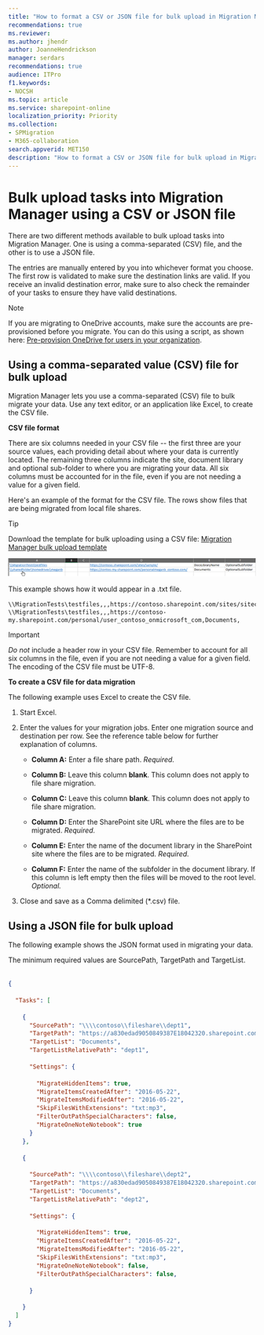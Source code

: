 ```yaml
---
title: "How to format a CSV or JSON file for bulk upload in Migration Manager"
recommendations: true
ms.reviewer: 
ms.author: jhendr
author: JoanneHendrickson
manager: serdars
recommendations: true
audience: ITPro
f1.keywords:
- NOCSH
ms.topic: article
ms.service: sharepoint-online
localization_priority: Priority
ms.collection: 
- SPMigration
- M365-collaboration
search.appverid: MET150
description: "How to format a CSV or JSON file for bulk upload in Migration Manager"
---
```


# Bulk upload tasks into Migration Manager using a CSV or JSON file 

There are two different methods available to bulk upload tasks into Migration Manager.  One is using a comma-separated (CSV) file, and the other is to use a JSON file.  

The entries are manually entered by you into whichever format you choose.  The first row is validated to make sure the destination links are valid. If you receive an invalid destination error, make sure to also check the remainder of your tasks to ensure they have valid destinations. 

>[!Note]
>If you are migrating to OneDrive accounts, make sure the accounts are pre-provisioned before you migrate. You can do this using a script, as shown here: [Pre-provision OneDrive for users in your organization](https://docs.microsoft.com/onedrive/pre-provision-accounts).

  
## Using a comma-separated value (CSV) file for bulk upload


Migration Manager lets you use a comma-separated (CSV) file to bulk migrate your data. Use any text editor, or an application like Excel, to create the CSV file.
  
 **CSV file format**
  
There are six columns needed in your CSV file -- the first three are your source values, each providing detail about where your data is currently located. The remaining three columns indicate the site, document library and optional sub-folder to where you are migrating your data. All six columns must be accounted for in the file, even if you are not needing a value for a given field.
  
Here's an example of the format for the CSV file. The rows show files that are being migrated from local file shares.

>[!Tip]
>Download the template for bulk uploading using a CSV file:  [Migration Manager bulk upload template](https://download.microsoft.com/download/b/1/9/b1925e76-010c-4db5-aa44-64055f8f3efe/mm-example_csv_bulk_upload.csv)
  
![Sample format when using a CSV file](media/mm-sample-csv.png)
  
This example shows how it would appear in a .txt file.
  
```console
\\MigrationTests\testfiles,,,https://contoso.sharepoint.com/sites/sitecollection,Documents,SubFolderName
\\MigrationTests\testfiles,,,https://contoso-my.sharepoint.com/personal/user_contoso_onmicrosoft_com,Documents,
```




> [!IMPORTANT]
>  *Do not*  include a header row in your CSV file. Remember to account for all six columns in the file, even if you are not needing a value for a given field. 
>  The encoding of the CSV file must be UTF-8.

  
 **To create a CSV file for data migration**
  
The following example uses Excel to create the CSV file.
  
1. Start Excel.
    
2. Enter the values for your migration jobs. Enter one migration source and destination per row. See the reference table below for further explanation of columns.
    
   - **Column A:** Enter a file share path.  *Required.* 
    
   - **Column B:** Leave this column **blank**. This column does not apply to file share migration. 
    
   - **Column C:** Leave this column **blank**. This column does not apply to file share migration. 
    
   - **Column D:** Enter the SharePoint site URL where the files are to be migrated.  *Required.* 
    
   - **Column E:** Enter the name of the document library in the SharePoint site where the files are to be migrated.  *Required.* 
    
   - **Column F:** Enter the name of the subfolder in the document library. If this column is left empty then the files will be moved to the root level.  *Optional.* 
    
3. Close and save as a Comma delimited (\*.csv) file.
    

## Using a JSON file for bulk upload



The following example shows the JSON format used in migrating your data.

The minimum required values are SourcePath, TargetPath and TargetList.  

```json

{

  "Tasks": [

    {
      "SourcePath": "\\\\contoso\\fileshare\\dept1",
      "TargetPath": "https://a830edad9050849387E18042320.sharepoint.com",
      "TargetList": "Documents",
      "TargetListRelativePath": "dept1",

      "Settings": {

        "MigrateHiddenItems": true,
        "MigrateItemsCreatedAfter": "2016-05-22",
        "MigrateItemsModifiedAfter": "2016-05-22",
        "SkipFilesWithExtensions": "txt:mp3",
        "FilterOutPathSpecialCharacters": false,
        "MigrateOneNoteNotebook": true
      }
    },

    {

      "SourcePath": "\\\\contoso\\fileshare\\dept2",
      "TargetPath": "https://a830edad9050849387E18042320.sharepoint.com",
      "TargetList": "Documents",
      "TargetListRelativePath": "dept2",

      "Settings": {

        "MigrateHiddenItems": true,
        "MigrateItemsCreatedAfter": "2016-05-22",
        "MigrateItemsModifiedAfter": "2016-05-22",
        "SkipFilesWithExtensions": "txt:mp3",
        "MigrateOneNoteNotebook": false,
        "FilterOutPathSpecialCharacters": false,

      }

    }
  ]
}
 
```
